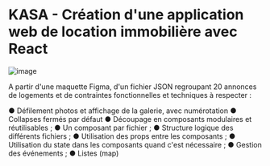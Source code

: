 # KASA - Création d'une application web de location immobilière avec React

![image](https://github.com/ThomasPtht/Kasa/assets/128037230/78127e92-baeb-4d60-bb53-c2c8098a05ac)

A partir d'une maquette Figma, d'un fichier JSON regroupant 20 annonces de logements et de contraintes fonctionnelles et techniques à respecter :

● Défilement photos et affichage de la galerie, avec numérotation
● Collapses fermés par défaut
● Découpage en composants modulaires et réutilisables ;
● Un composant par fichier ;
● Structure logique des différents fichiers ;
● Utilisation des props entre les composants ;
● Utilisation du state dans les composants quand c'est nécessaire ;
● Gestion des événements ;
● Listes (map)
